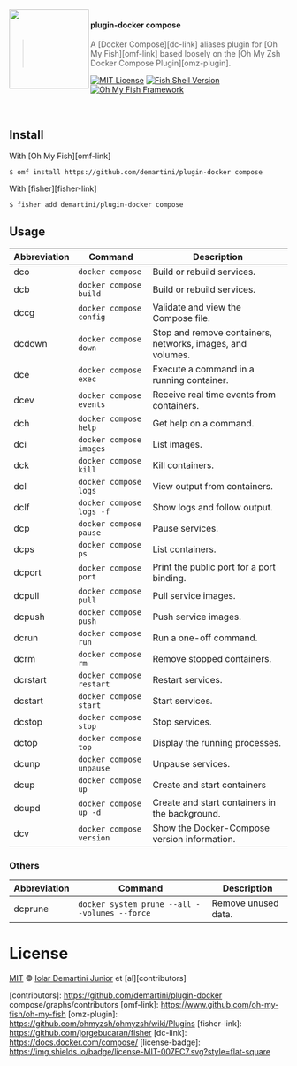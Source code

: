 <img src="https://cdn.rawgit.com/oh-my-fish/oh-my-fish/e4f1c2e0219a17e2c748b824004c8d0b38055c16/docs/logo.svg" align="left" width="144px" height="144px"/>

#### plugin-docker compose

> A [Docker Compose][dc-link] aliases plugin for [Oh My Fish][omf-link] based loosely on the [Oh My Zsh Docker Compose Plugin][omz-plugin].

[![MIT License](https://img.shields.io/badge/license-MIT-007EC7.svg?style=flat-square)](/LICENSE)
[![Fish Shell Version](https://img.shields.io/badge/fish-v3.0.2-007EC7.svg?style=flat-square)](https://fishshell.com)
[![Oh My Fish Framework](https://img.shields.io/badge/Oh%20My%20Fish-Framework-007EC7.svg?style=flat-square)](https://www.github.com/oh-my-fish/oh-my-fish)

<br/>

## Install

With [Oh My Fish][omf-link]

```fish
$ omf install https://github.com/demartini/plugin-docker compose
```

With [fisher][fisher-link]

```fish
$ fisher add demartini/plugin-docker compose
```

## Usage

| **Abbreviation** | **Command**              | **Description**                                            |
| ---------------- | ------------------------ | ---------------------------------------------------------- |
| dco              | `docker compose`         | Build or rebuild services.                                 |
| dcb              | `docker compose build`   | Build or rebuild services.                                 |
| dccg             | `docker compose config`  | Validate and view the Compose file.                        |
| dcdown           | `docker compose down`    | Stop and remove containers, networks, images, and volumes. |
| dce              | `docker compose exec`    | Execute a command in a running container.                  |
| dcev             | `docker compose events`  | Receive real time events from containers.                  |
| dch              | `docker compose help`    | Get help on a command.                                     |
| dci              | `docker compose images`  | List images.                                               |
| dck              | `docker compose kill`    | Kill containers.                                           |
| dcl              | `docker compose logs`    | View output from containers.                               |
| dclf             | `docker compose logs -f` | Show logs and follow output.                               |
| dcp              | `docker compose pause`   | Pause services.                                            |
| dcps             | `docker compose ps`      | List containers.                                           |
| dcport           | `docker compose port`    | Print the public port for a port binding.                  |
| dcpull           | `docker compose pull`    | Pull service images.                                       |
| dcpush           | `docker compose push`    | Push service images.                                       |
| dcrun            | `docker compose run`     | Run a one-off command.                                     |
| dcrm             | `docker compose rm`      | Remove stopped containers.                                 |
| dcrstart         | `docker compose restart` | Restart services.                                          |
| dcstart          | `docker compose start`   | Start services.                                            |
| dcstop           | `docker compose stop`    | Stop services.                                             |
| dctop            | `docker compose top`     | Display the running processes.                             |
| dcunp            | `docker compose unpause` | Unpause services.                                          |
| dcup             | `docker compose up`      | Create and start containers                                |
| dcupd            | `docker compose up -d`   | Create and start containers in the background.             |
| dcv              | `docker compose version` | Show the Docker-Compose version information.               |

### Others

| **Abbreviation** | **Command**                                   | **Description**     |
| ---------------- | --------------------------------------------- | ------------------- |
| dcprune          | `docker system prune --all --volumes --force` | Remove unused data. |

# License

[MIT][mit] © [Iolar Demartini Junior][author] et [al][contributors]

[mit]: https://opensource.org/licenses/MIT
[author]: https://github.com/demartini
[contributors]: https://github.com/demartini/plugin-docker compose/graphs/contributors
[omf-link]: https://www.github.com/oh-my-fish/oh-my-fish
[omz-plugin]: https://github.com/ohmyzsh/ohmyzsh/wiki/Plugins
[fisher-link]: https://github.com/jorgebucaran/fisher
[dc-link]: https://docs.docker.com/compose/
[license-badge]: https://img.shields.io/badge/license-MIT-007EC7.svg?style=flat-square
